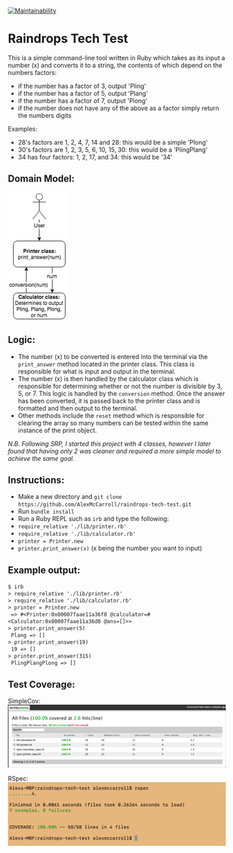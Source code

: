 [![Maintainability](https://api.codeclimate.com/v1/badges/1d5216502414ddd0e1f4/maintainability)](https://codeclimate.com/github/AlexMcCarroll/raindrops-tech-test/maintainability)

# Raindrops Tech Test

This is a simple command-line tool written in Ruby which takes as its input a number (x) and converts it to a string, the contents of which depend on the numbers factors:

- if the number has a factor of 3, output 'Pling'
- if the number has a factor of 5, output 'Plang'
- if the number has a factor of 7, output 'Plong'
- if the number does not have any of the above as a factor simply return the numbers digits

Examples:
- 28's factors are 1, 2, 4, 7, 14 and 28: this would be a simple 'Plong'
- 30's factors are 1, 2, 3, 5, 6, 10, 15, 30: this would be a 'PlingPlang'
- 34 has four factors: 1, 2, 17, and 34: this would be '34'

## Domain Model:

![alt-text](https://github.com/AlexMcCarroll/raindrops-tech-test/blob/master/diagram.png)

## Logic:

- The number (x) to be converted is entered into the terminal via the `print_answer` method located in the printer class. This class is responsible for what is input and output in the terminal.
- The number (x) is then handled by the calculator class which is responsible for determining whether or not the number is divisible by 3, 5, or 7. This logic is handled by the `conversion` method. Once the answer has been converted, it is passed back to the printer class and is formatted and then output to the terminal.
- Other methods include the `reset` method which is responsible for clearing the array so many numbers can be tested within the same instance of the print object.

*N.B. Following SRP, I started this project with 4 classes, however I later found that having only 2 was cleaner and required a more simple model to achieve the same goal.*

## Instructions:

- Make a new directory and `git clone https://github.com/AlexMcCarroll/raindrops-tech-test.git`
- Run `bundle install`
- Run a Ruby REPL such as `irb` and type the following:
- `require_relative './lib/printer.rb'`
- `require_relative './lib/calculator.rb'`
- `printer = Printer.new`
- `printer.print_answer(x)` (x being the number you want to input)


## Example output:
```
$ irb
> require_relative './lib/printer.rb'
> require_relative './lib/calculator.rb'
> printer = Printer.new
 => #<Printer:0x00007faae11a36f8 @calculator=#<Calculator:0x00007faae11a36d0 @ans=[]>>
> printer.print_answer(5)
 Plang => []
> printer.print_answer(19)
 19 => []
> printer.print_answer(315)
 PlingPlangPlong => []
```

## Test Coverage:

SimpleCov:
![alt-text](https://github.com/AlexMcCarroll/raindrops-tech-test/blob/master/test_coverage.png)

RSpec:
![alt-text](https://github.com/AlexMcCarroll/raindrops-tech-test/blob/master/tests.png)
